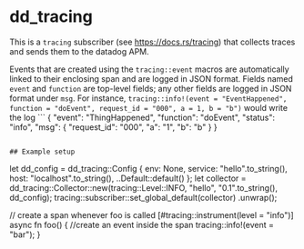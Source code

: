 # dd_tracing
This is a `tracing` subscriber (see https://docs.rs/tracing) that collects traces and sends them to the datadog APM.

Events that are created using the `tracing::event` macros are automatically linked to their enclosing span and are logged in JSON format. Fields named `event` and `function` are top-level fields; any other fields are logged in JSON format under `msg`. For instance, `tracing::info!(event = "EventHappened", function = "doEvent", request_id = "000", a = 1, b = "b")` would write the log ```
{
  "event": "ThingHappened",
  "function": "doEvent",
  "status": "info",
  "msg": { 
    "request_id": "000",
    "a": "1",
    "b": "b"
  }
}
```

## Example setup
```
  let dd_config = dd_tracing::Config {
    env: None,
    service: "hello".to_string(),
    host: "localhost".to_string(),
    ..Default::default()
  };
  let collector = dd_tracing::Collector::new(tracing::Level::INFO, "hello", "0.1".to_string(), dd_config);
  tracing::subscriber::set_global_default(collector)
    .unwrap();

  // create a span whenever foo is called
  [#tracing::instrument(level = "info")]
  async fn foo() {
    //create an event inside the span
    tracing::info!(event = "bar");
  }
```